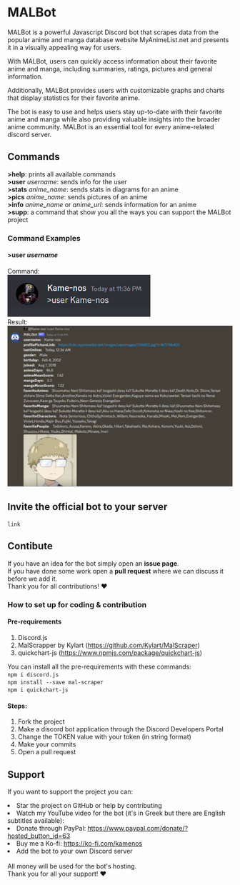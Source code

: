 # MALBot
MALBot is a powerful Javascript Discord bot that scrapes data 
from the popular anime and manga database website MyAnimeList.net and presents it in a visually
appealing way for users.

With MALBot, users can quickly access information about their favorite 
anime and manga, including summaries, ratings, pictures and general information. 

Additionally, MALBot provides users with customizable graphs and charts that display statistics 
for their favorite anime.

The bot is easy to use and helps users stay up-to-date with their favorite anime and manga 
while also providing valuable insights into the broader anime community.
MALBot is an essential tool for every anime-related discord server.


## Commands

**>help**: prints all available commands <br>
**>user** _username_: sends info for the user <br>
**>stats** _anime_name_: sends stats in diagrams for an anime <br>
**>pics** _anime_name_: sends pictures of an anime <br>
**>info** _anime_name_ or _anime_url_: sends information for an anime <br>
**>supp**: a command that show you all the ways you can support the MALBot project

### Command Examples

#### **>user** _username_
Command: <br>
![alt text](https://github.com/StavrosNik4/MALBot/blob/main/examples/user_1.png?raw=true) <br>
Result: <br>
![alt text](https://github.com/StavrosNik4/MALBot/blob/main/examples/user_2.png?raw=true)

## Invite the official bot to your server
``link``

## Contibute

If you have an idea for the bot simply open an **issue page**. <br>
If you have done some work open a **pull request** where we can discuss it 
before we add it. <br>
Thank you for all contributions! :heart:

### How to set up for coding & contribution

#### Pre-requirements
1. Discord.js
2. MalScrapper by Kylart (https://github.com/Kylart/MalScraper)
3. quickchart-js (https://www.npmjs.com/package/quickchart-js)

You can install all the pre-requirements with these commands: <br>
```npm i discord.js``` <br>
```npm install --save mal-scraper``` <br>
```npm i quickchart-js``` <br>

#### Steps:
1. Fork the project 
2. Make a discord bot application through the Discord Developers Portal
3. Change the TOKEN value with your token (in string format)
4. Make your commits
5. Open a pull request 

## Support

If you want to support the project you can:
    <li>Star the project on GitHub or help by contributing</li>
    <li>Watch my YouTube video for the bot (it's in Greek but there are English subtitles available): </li>
    <li>Donate through PayPal: https://www.paypal.com/donate/?hosted_button_id=63 </li>
    <li>Buy me a Ko-fi: https://ko-fi.com/kamenos </li>
    <li>Add the bot to your own Discord server</li>
<br>
All money will be used for the bot's hosting. <br>
Thank you for all your support! :heart: